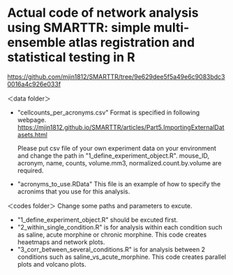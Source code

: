 # Actual code of network analysis using SMARTTR: simple multi-ensemble atlas registration and statistical testing in R
https://github.com/mjin1812/SMARTTR/tree/9e629dee5f5a49e6c9083bdc30016a4c926e033f

＜data folder＞
 - "cellcounts_per_acronyms.csv"
   Format is specified in following webpage.
   https://mjin1812.github.io/SMARTTR/articles/Part5.ImportingExternalDatasets.html

   Please put csv file of your own experiment data on your environment and change the path in "1_define_experiment_object.R".
   mouse_ID, acronym, name, counts, volume.mm3, normalized.count.by.volume are required.
   
 - "acronyms_to_use.RData"
   This file is an example of how to specify the acronims that you use for this analysis.
   
＜codes folder＞
Change some paths and parameters to excute. 
 - "1_define_experiment_object.R" should be excuted first.
 - "2_within_single_condition.R" is for analysis within each condition such as saline, acute morphine or chronic morphine. This code creates heaetmaps and network plots.
 - "3_corr_between_several_conditions.R" is for analysis between 2 conditions such as saline_vs_acute_morphine. This code creates parallel plots and volcano plots.
